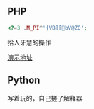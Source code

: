 ## PHP

```php
<?=3 .M_PI^'{VB][bV@ZQ';
```

拾人牙慧的操作

[演示地址](https://helloworld.eh.cx/)

## Python

写着玩的，自己搓了解释器
